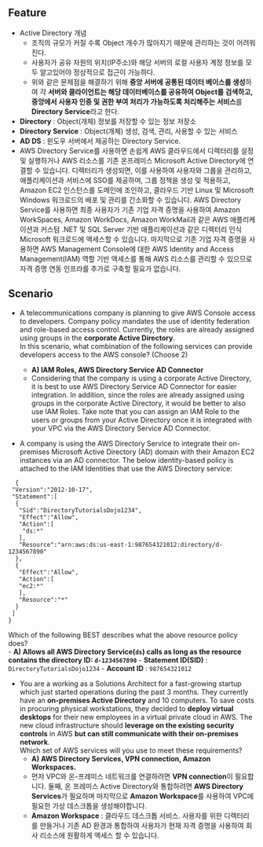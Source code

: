 ## Feature 
- Active Directory 개념
  - 조직의 규모가 커질 수록 Object 개수가 많아지기 때문에 관리하는 것이 어려워진다.
  - 사용자가 공유 자원의 위치(IP주소)와 해당 서버의 로컬 사용자 계정 정보를 모두 알고있어야 정상적으로 접근이 가능하다. 
  - 위와 같은 문제점을 해결하기 위해 **중앙 서버에 공통된 데이터 베이스를 생성**하여 각 **서버와 클라이언트는 해당 데이터베이스를 공유하여 Object를 검색하고, 중앙에서 사용자 인증 및 권한 부여 처리가 가능하도록 처리해주는 서비스**를 **Directory Service**라고 한다. 
- **Directory** : Object(개체) 정보를 저장할 수 있는 정보 저장소
- **Directory Service** : Object(개체) 생성, 검색, 관리, 사용할 수 있는 서비스
- **AD DS** : 윈도우 서버에서 제공하는 Directory Service. 
- AWS Directory Service를 사용하면 손쉽게 AWS 클라우드에서 디렉터리를 설정 및 실행하거나 AWS 리소스를 기존 온프레미스 Microsoft Active Directory에 연결할 수 있습니다. 디렉터리가 생성되면, 이를 사용하여 사용자와 그룹을 관리하고, 애플리케이션과 서비스에 SSO를 제공하며, 그룹 정책을 생성 및 적용하고, Amazon EC2 인스턴스를 도메인에 조인하고, 클라우드 기반 Linux 및 Microsoft Windows 워크로드의 배포 및 관리를 간소화할 수 있습니다. AWS Directory Service를 사용하면 최종 사용자가 기존 기업 자격 증명을 사용하여 Amazon WorkSpaces, Amazon WorkDocs, Amazon WorkMail과 같은 AWS 애플리케이션과 커스텀 .NET 및 SQL Server 기반 애플리케이션과 같은 디렉터리 인식 Microsoft 워크로드에 액세스할 수 있습니다. 마지막으로 기존 기업 자격 증명을 사용하면 AWS Management Console에 대한 AWS Identity and Access Management(IAM) 역할 기반 액세스를 통해 AWS 리소스를 관리할 수 있으므로 자격 증명 연동 인프라를 추가로 구축할 필요가 없습니다.

## Scenario
- A telecommunications company is planning to give AWS Console access to developers. Company policy mandates the use of identity federation and role-based access control. Currently, the roles are already assigned using groups in the **corporate Active Directory**.    
In this scenario, what combination of the following services can provide developers access to the AWS console? (Choose 2)
  - **A) IAM Roles, AWS Directory Service AD Connector**
  - Considering that the company is using a corporate Active Directory, it is best to use AWS Directory Service AD Connector for easier integration. In addition, since the roles are already assigned using groups in the corporate Active Directory, it would be better to also use IAM Roles. Take note that you can assign an IAM Role to the users or groups from your Active Directory once it is integrated with your VPC via the AWS Directory Service AD Connector.

- A company is using the AWS Directory Service to integrate their on-premises Microsoft Active Directory (AD) domain with their Amazon EC2 instances via an AD connector. The below identity-based policy is attached to the IAM Identities that use the AWS Directory service:    
````
  {
 "Version":"2012-10-17",
 "Statement":[
  {
   "Sid":"DirectoryTutorialsDojo1234",
   "Effect":"Allow",
   "Action":[
    "ds:*"
   ],
   "Resource":"arn:aws:ds:us-east-1:987654321012:directory/d-1234567890"
  },
  {
   "Effect":"Allow",
   "Action":[
   "ec2:*"
   ],
   "Resource":"*"
  }
 ]
}
````
  Which of the following BEST describes what the above resource policy does?    
    - **A) Allows all AWS Directory Service(`ds`) calls as long as the resource contains the directory ID: `d-1234567890`**
    - **Statement ID(SID)** : `DirectoryTutorialsDojo1234`
    - **Account ID** : `987654321012`

- You are a working as a Solutions Architect for a fast-growing startup which just started operations during the past 3 months. They currently have an **on-premises Active Directory** and 10 computers. To save costs in procuring physical workstations, they decided to **deploy virtual desktops** for their new employees in a virtual private cloud in AWS. The new cloud infrastructure should **leverage on the existing security controls** in AWS **but can still communicate with their on-premises network**.     
Which set of AWS services will you use to meet these requirements?
  - **A) AWS Directory Services, VPN connection, Amazon Workspaces.**
  - 먼저 VPC와 온-프레미스 네트워크를 연결하려면 **VPN connection**이 필요합니다. 둘째, 온 프레미스 Active Directory와 통합하려면 **AWS Directory Services**가 필요하며 마지막으로 **Amazon Workspace**를 사용하여 VPC에 필요한 가상 데스크톱을 생성해야합니다.
  - **Amazon Workspace** : 클라우드 데스크톱 서비스. 사용자를 위한 디렉터리를 만들거나 기존 AD 환경과 통합하여 사용자가 현재 자격 증명을 사용하여 회사 리소스에 원활하게 액세스 할 수 있습니다. 
